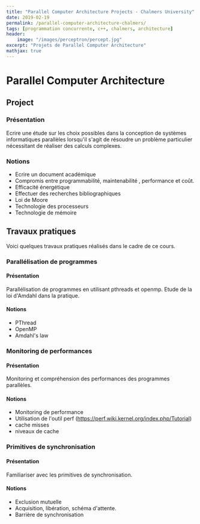 ```yaml
---
title: "Parallel Computer Architecture Projects - Chalmers University"
date: 2019-02-19
permalink: /parallel-computer-architecture-chalmers/
tags: [programmation concurrente, c++, chalmers, architecture]
header:
    image: "/images/perceptron/percept.jpg"
excerpt: "Projets de Parallel Computer Architecture"
mathjax: true
---
```


# Parallel Computer Architecture

## Project

### Présentation
Ecrire une étude sur les choix possibles dans la conception de systèmes informatiques parallèles lorsqu'il s'agit de résoudre un problème particulier nécessitant de réaliser des calculs complexes.
### Notions
* Ecrire un document académique
* Compromis entre programmabilité, maintenabilité , performance et coût. 
* Efficacité énergétique 
* Effectuer des recherches bibliographiques 
* Loi de Moore 
* Technologie des processeurs 
* Technologie de mémoire

## Travaux pratiques

Voici quelques travaux pratiques réalisés dans le cadre de ce cours.

### Parallélisation de programmes
#### Présentation
Parallélisation de programmes en utilisant pthreads et openmp. 
Etude de la loi d'Amdahl dans la pratique.
#### Notions
* PThread
* OpenMP
* Amdahl's law


### Monitoring de performances
#### Présentation
Monitoring et compréhension des performances des programmes parallèles.
#### Notions
* Monitoring de performance
* Utilisation de l'outil perf (https://perf.wiki.kernel.org/index.php/Tutorial)
* cache misses
* niveaux de cache

### Primitives de synchronisation
#### Présentation
Familiariser avec les primitives de synchronisation.
#### Notions
* Exclusion mutuelle
* Acquisition, libération, schéma d'attente. 
* Barrière de synchronisation 


 
 
